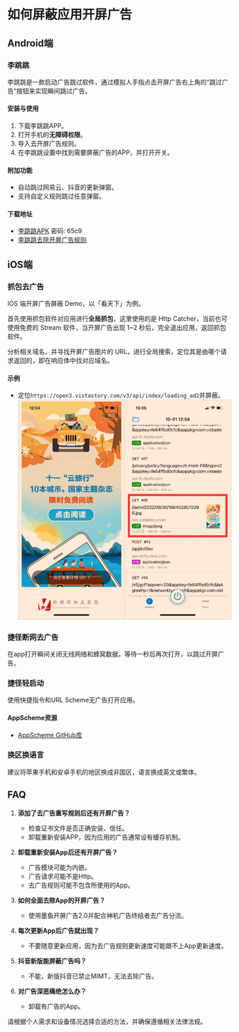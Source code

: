 # 如何屏蔽应用开屏广告

## Android端
### 李跳跳
李跳跳是一款启动广告跳过软件，通过模拟人手指点击开屏广告右上角的“跳过广告”按钮来实现瞬间跳过广告。

#### 安装与使用
1. 下载李跳跳APP。
2. 打开手机的**无障碍权限**。
3. 导入去开屏广告规则。
4. 在李跳跳设置中找到需要屏蔽广告的APP，并打开开关。

#### 附加功能
- 自动跳过网易云、抖音的更新弹窗。
- 支持自定义规则跳过任意弹窗。


#### 下载地址
- [李跳跳APK](https://wwa.lanzoui.com/b00um9rih) 密码: 65c9 
- [李跳跳去除开屏广告规则](https://raw.githubusercontent.com/misitechan/-QuantumultX-/main/tutorial/ltt_regulation.txt)


## iOS端
### 抓包去广告
IOS 端开屏广告屏蔽 Demo，以「看天下」为例。

首先使用抓包软件对应用进行**全局抓包**，这里使用的是 Http Catcher，当前也可使用免费的 Stream 软件，当开屏广告出现 1~2 秒后，完全退出应用，返回抓包软件。

分析相关域名，并寻找开屏广告图片的 URL，进行全局搜索，定位其是由哪个请求返回的，即在响应体中找对应域名。
#### 示例
- 定位`https://open3.vistastory.com/v3/api/index/loading_ad2`并屏蔽。
![示例图片](https://github.com/misitechan/-QuantumultX-/blob/main/images/%7B017DC102-A068-416d-AF22-20F5AE6D4E38%7D.png)

### 捷径断网去广告
在app打开瞬间关闭无线网络和蜂窝数据，等待一秒后再次打开，以跳过开屏广告。

### 捷径轻启动
使用快捷指令和URL Scheme无广告打开应用。

#### AppScheme资源
- [AppScheme GitHub库](https://github.com/ddgksf2013/AppScheme)

### 换区换语言
建议将苹果手机和安卓手机的地区换成非国区，语言换成英文或繁体。

## FAQ
1. **添加了去广告重写规则后还有开屏广告？**
   - 检查证书文件是否正确安装、信任。
   - 卸载重新安装APP，因为应用的广告通常设有缓存机制。

2. **卸载重新安装App后还有开屏广告？**
   - 广告模块可能为内嵌。
   - 广告请求可能不是Http。
   - 去广告规则可能不包含所使用的App。

3. **如何全面去除App的开屏广告？**
   - 使用墨鱼开屏广告2.0并配合神机广告终结者去广告分流。

4. **每次更新App后广告就出现？**
   - 不要随意更新应用，因为去广告规则更新速度可能跟不上App更新速度。

5. **抖音新版能屏蔽广告吗？**
   - 不能，新版抖音已禁止MIMT，无法去除广告。

6. **对广告深恶痛绝怎么办？**
   - 卸载有广告的App。

请根据个人需求和设备情况选择合适的方法，并确保遵循相关法律法规。
